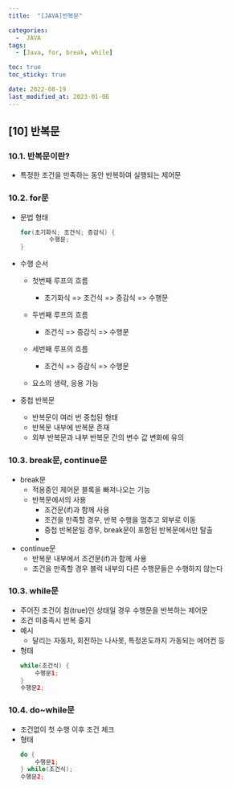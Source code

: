 ```yaml
---
title:  "[JAVA]반복문" 

categories:
  -  JAVA
tags:
  - [Java, for, break, while]

toc: true
toc_sticky: true

date: 2022-08-19
last_modified_at: 2023-01-06
---
```

[10] 반복문
----
### 10.1. 반복문이란?
- 특정한 조건을 만족하는 동안 반복하여 실행되는 제어문

### 10.2. for문 
- 문법 형태
    ```java
    for(초기화식; 조건식; 증감식) {                    
            수행문;  
    }      
    ```
- 수행 순서
    - 첫번째 루프의 흐름
        -  초기화식 => 조건식 => 증감식 => 수행문
    - 두번째 루프의 흐름
        -  조건식 => 증감식 => 수행문                
    - 세번째 루프의 흐름
        -  조건식 => 증감식 => 수행문   

    - 요소의 생략, 응용 가능

- 중첩 반복문
    - 반복문이 여러 번 중첩된 형태
    - 반복문 내부에 반복문 존재
    - 외부 반복문과 내부 반복문 간의 변수 값 변화에 유의

### 10.3. break문, continue문
- break문
    - 적용중인 제어문 블록을 빠져나오는 기능
    - 반복문에서의 사용
        - 조건문(if)과 함께 사용
        - 조건을 만족할 경우, 반복 수행을 멈추고 외부로 이동
        - 중첩 반복문일 경우, break문이 포함된 반복문에서만 탈출
        - 
- continue문
    - 반복문 내부에서 조건문(if)과 함께 사용
    - 조건을 만족할 경우 블럭 내부의 다른 수행문들은 수행하지 않는다

### 10.3. while문 
- 주어진 조건이 참(true)인 상태일 경우 수행문을 반복하는 제어문
- 조건 미충족시 반복 중지
- 예시
    - 달리는 자동차, 회전하는 나사못, 특정온도까지 가동되는 에어컨 등
- 형태
    ```java
    while(조건식) {
        수행문1;
    }      
    수행문2;  
    ```  
    
### 10.4. do~while문 
- 조건없이 첫 수행 이후 조건 체크
- 형태
    ```java
    do {
        수행문1;
    } while(조건식);
    수행문2;  
    ```
